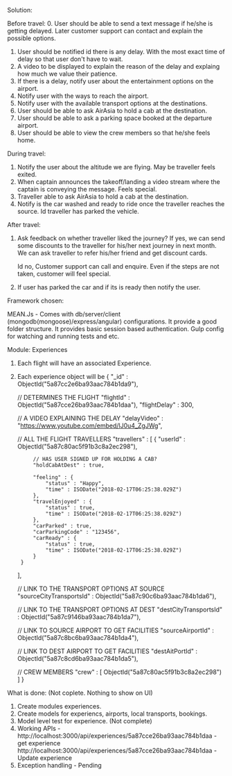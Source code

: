 
Solution:

Before travel:
0. User should be able to send a text message if he/she is getting delayed.
	Later customer support can contact and explain the possible options.
1. User should be notified id there is any delay. With the most exact time of delay so that user don't have to wait.
2. A video to be displayed to explain the reason of the delay and explaing how much we value their patience.
3. If there is a delay, notify user about the entertainment options on the airport.
4. Notify user with the ways to reach the airport.
5. Notify user with the available transport options at the destinations.
6. User should be able to ask AirAsia to hold a cab at the destination.
7. User should be able to ask a parking space booked at the departure airport.
8. User should be able to view the crew members so that he/she feels home.

During travel:
1. Notify the user about the altitude we are flying. May be traveller feels exited.
2. When captain announces the takeoff/landing a video stream where the captain is conveying the message. Feels special.
3. Traveller able to ask AirAsia to hold a cab at the destination.
4. Notify is the car washed and ready to ride once the traveller reaches the source. Id traveller has parked the vehicle.

After travel:
1. Ask feedback on whether traveller liked the journey?
	If yes,
		we can send some discounts to the traveller for his/her next journey in next month.
		We can ask traveller to refer his/her friend and get discount cards.

	Id no,
		Customer support can call and enquire. Even if the steps are not taken, customer will feel special.

2. If user has parked the car and if its is ready then notify the user.



Framework chosen:

MEAN.Js -
Comes with db/server/client (mongodb(mongoose)/express/angular) configurations.
It provide a good folder structure.
It provides basic session based authentication.
Gulp config for watching and running tests and etc.


Module: Experiences
1. Each flight will have an associated Experience.
2. Each experience object will be
{
    "_id" : ObjectId("5a87cc2e6ba93aac784b1da9"),

    // DETERMINES THE FLIGHT
    "flightId" : ObjectId("5a87cce26ba93aac784b1daa"),
    "flightDelay" : 300,

    // A VIDEO EXPLAINING THE DELAY
    "delayVideo" : "https://www.youtube.com/embed/lJ0u4_ZgJWg",

    // ALL THE FLIGHT TRAVELLERS
    "travellers" : [
        {
            "userId" : ObjectId("5a87c80ac5f91b3c8a2ec298"),

            // HAS USER SIGNED UP FOR HOLDING A CAB?
            "holdCabAtDest" : true,

            "feeling" : {
                "status" : "Happy",
                "time" : ISODate("2018-02-17T06:25:38.029Z")
            },
            "travelEnjoyed" : {
                "status" : true,
                "time" : ISODate("2018-02-17T06:25:38.029Z")
            },
            "carParked" : true,
            "carParkingCode" : "123456",
            "carReady" : {
                "status" : true,
                "time" : ISODate("2018-02-17T06:25:38.029Z")
            }
        }
    ],

    // LINK TO THE TRANSPORT OPTIONS AT SOURCE
    "sourceCityTransportsId" : ObjectId("5a87c90c6ba93aac784b1da6"),

    // LINK TO THE TRANSPORT OPTIONS AT DEST
    "destCityTransportsId" : ObjectId("5a87c9146ba93aac784b1da7"),

    // LINK TO SOURCE AIRPORT TO GET FACILITIES
    "sourceAirportId" : ObjectId("5a87c8bc6ba93aac784b1da4"),

    // LINK TO DEST AIRPORT TO GET FACILITIES
    "destAitPortId" : ObjectId("5a87c8cd6ba93aac784b1da5"),

    // CREW MEMBERS
    "crew" : [
        ObjectId("5a87c80ac5f91b3c8a2ec298")
    ]
}


What is done: (Not coplete. Nothing to show on UI)
1. Create modules experiences.
2. Create models for experiencs, airports, local transports, bookings.
3. Model level test for experience. (Not complete)
4. Working APIs -
	http://localhost:3000/api/experiences/5a87cce26ba93aac784b1daa - get experience
	http://localhost:3000/api/experiences/5a87cce26ba93aac784b1daa - Update experience
5. Exception handling - Pending
